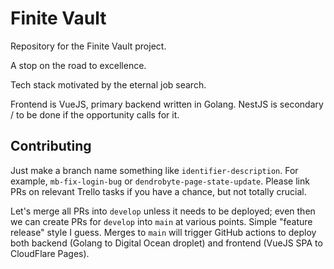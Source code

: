 # Finite Vault

Repository for the Finite Vault project.

A stop on the road to excellence.

Tech stack motivated by the eternal job search.

Frontend is VueJS, primary backend written in Golang. NestJS is secondary / to be done if the opportunity calls for it.

## Contributing

Just make a branch name something like `identifier-description`. For example, `mb-fix-login-bug` or `dendrobyte-page-state-update`. Please link PRs on relevant Trello tasks if you have a chance, but not totally crucial.

Let's merge all PRs into `develop` unless it needs to be deployed; even then we can create PRs for `develop` into `main` at various points. Simple "feature release" style I guess. Merges to `main` will trigger GitHub actions to deploy both backend (Golang to Digital Ocean droplet) and frontend (VueJS SPA to CloudFlare Pages).
